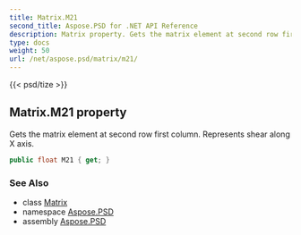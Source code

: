 ```yaml
---
title: Matrix.M21
second_title: Aspose.PSD for .NET API Reference
description: Matrix property. Gets the matrix element at second row first column. Represents shear along X axis
type: docs
weight: 50
url: /net/aspose.psd/matrix/m21/
---
```

{{< psd/tize >}}
## Matrix.M21 property

Gets the matrix element at second row first column. Represents shear along X axis.

```csharp
public float M21 { get; }
```

### See Also

* class [Matrix](../)
* namespace [Aspose.PSD](../../matrix/)
* assembly [Aspose.PSD](../../../)


